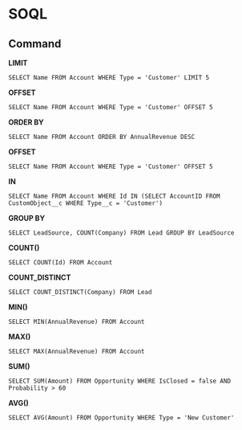 # SOQL

## Command

**LIMIT**
```
SELECT Name FROM Account WHERE Type = 'Customer' LIMIT 5
```

**OFFSET**
```
SELECT Name FROM Account WHERE Type = 'Customer' OFFSET 5
```

**ORDER BY**
```
SELECT Name FROM Account ORDER BY AnnualRevenue DESC
```

**OFFSET**
```
SELECT Name FROM Account WHERE Type = 'Customer' OFFSET 5
```

**IN**
```
SELECT Name FROM Account WHERE Id IN (SELECT AccountID FROM CustomObject__c WHERE Type__c = 'Customer')
```

**GROUP BY**
```
SELECT LeadSource, COUNT(Company) FROM Lead GROUP BY LeadSource
```

**COUNT()**
```
SELECT COUNT(Id) FROM Account
```

**COUNT_DISTINCT**
```
SELECT COUNT_DISTINCT(Company) FROM Lead
```

**MIN()**
```
SELECT MIN(AnnualRevenue) FROM Account
```

**MAX()**
```
SELECT MAX(AnnualRevenue) FROM Account
```

**SUM()**
```
SELECT SUM(Amount) FROM Opportunity WHERE IsClosed = false AND Probability > 60
```

**AVG()**
```
SELECT AVG(Amount) FROM Opportunity WHERE Type = 'New Customer'
```